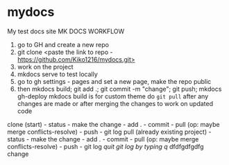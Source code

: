 # mydocs
My test docs site
MK DOCS WORKFLOW

1. go to GH and create a new repo
2. git clone <paste the link to repo - https://github.com/Kiko1216/mydocs.git>
3. work on the project
4. mkdocs serve to test locally
5. go to gh settings - pages and set a new page, make the repo public
6. then mkdocs build; git add .; git commit -m "change"; git push; mkdocs gh-deploy
mkdocs build is for custom theme
do `git pull` after any changes are made or after merging the changes to work on updated code


clone (start) - status - make the change - add . - commit - pull (op: maybe merge conflicts-resolve) - push - git log
pull (already existing project) - status - make the change - add . - commit - pull (op: maybe merge conflicts-resolve) - push - git log *quit git log by typing q*
dfdfgdfgdfg
change
